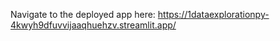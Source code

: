 Navigate to the deployed app here: https://1dataexplorationpy-4kwyh9dfuvvijaaqhuehzv.streamlit.app/
